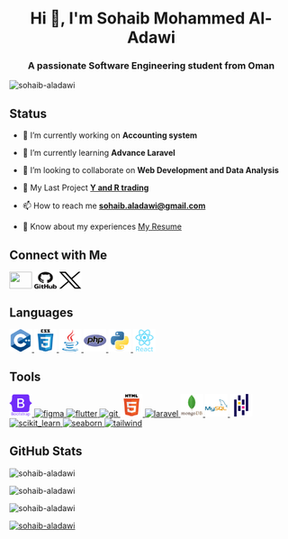 <h1 align="center">Hi 👋, I'm Sohaib Mohammed Al-Adawi</h1>
<h3 align="center">A passionate Software Engineering student from Oman</h3>

<p align="left"> <img src="https://komarev.com/ghpvc/?username=sohaib-aladawi&label=Profile%20views&color=0e75b6&style=flat" alt="sohaib-aladawi" /> </p>

<h2 align="left">Status</h2>

- 🔭 I’m currently working on **Accounting system**

- 🌱 I’m currently learning **Advance Laravel**

- 👯 I’m looking to collaborate on **Web Development and Data Analysis**

- 🏁 My Last Project <a href="https://yandrtrading.com/">**Y and R trading**</a>

- 📫 How to reach me **sohaib.aladawi@gmail.com**

- 📄 Know about my experiences [My Resume](https://drive.google.com/file/d/1QZKMNjuPOPKfgQii0PzvWCujruwTFK6B/view?usp=sharing)
<h2 align="left">Connect with Me</h2>
<p align="left">
<a href="https://linkedin.com/in/sohaib-aladawi" target="_blank"><img align="center" src="https://raw.githubusercontent.com/rahuldkjain/github-profile-readme-generator/master/src/images/icons/Social/linked-in-alt.svg" height="30" width="40" /></a>
<a href="https://github.com/sohaib-aladawi" target="_blank"><img align="center" src="https://raw.githubusercontent.com/devicons/devicon/master/icons/github/github-original-wordmark.svg" height="30" width="40" /></a>
<a href="https://twitter.com/Suhaib_AlAdawi" target="_blank"><img align="center" src="https://raw.githubusercontent.com/devicons/devicon/master/icons/twitter/twitter-original.svg" height="30" width="40" /></a>
</p>

<h2 align="left">Languages</h2>
<p align="left"> 
<a href="https://www.w3schools.com/cpp/" target="_blank" rel="noreferrer"> 
<img src="https://raw.githubusercontent.com/devicons/devicon/master/icons/cplusplus/cplusplus-original.svg" alt="cplusplus" width="40" height="40"/> 
</a> 
<a href="https://www.w3schools.com/css/" target="_blank" rel="noreferrer"> 
<img src="https://raw.githubusercontent.com/devicons/devicon/master/icons/css3/css3-original-wordmark.svg" alt="css3" width="40" height="40"/> 
</a> 
<a href="https://www.java.com" target="_blank" rel="noreferrer"> 
<img src="https://raw.githubusercontent.com/devicons/devicon/master/icons/java/java-original.svg" alt="java" width="40" height="40"/> 
</a> 
<a href="https://www.php.net" target="_blank" rel="noreferrer"> 
<img src="https://raw.githubusercontent.com/devicons/devicon/master/icons/php/php-original.svg" alt="php" width="40" height="40"/> 
</a> 
<a href="https://www.python.org" target="_blank" rel="noreferrer"> 
<img src="https://raw.githubusercontent.com/devicons/devicon/master/icons/python/python-original.svg" alt="python" width="40" height="40"/> 
</a> 
<a href="https://reactjs.org/" target="_blank" rel="noreferrer"> 
<img src="https://raw.githubusercontent.com/devicons/devicon/master/icons/react/react-original-wordmark.svg" alt="react" width="40" height="40"/> 
</a> 
</p>

<h2 align="left">Tools</h2>
<p align="left"> 
<a href="https://getbootstrap.com" target="_blank" rel="noreferrer"> 
<img src="https://raw.githubusercontent.com/devicons/devicon/master/icons/bootstrap/bootstrap-plain-wordmark.svg" alt="bootstrap" width="40" height="40"/> 
</a> 
<a href="https://figma.com" target="_blank" rel="noreferrer"> 
<img src="https://www.vectorlogo.zone/logos/figma/figma-icon.svg" alt="figma" width="40" height="40"/> 
</a> 
<a href="https://flutter.dev" target="_blank" rel="noreferrer"> 
<img src="https://www.vectorlogo.zone/logos/flutterio/flutterio-icon.svg" alt="flutter" width="40" height="40"/> 
</a> 
<a href="https://git-scm.com/" target="_blank" rel="noreferrer"> 
<img src="https://www.vectorlogo.zone/logos/git-scm/git-scm-icon.svg" alt="git" width="40" height="40"/> 
</a> 
<a href="https://www.w3.org/html/" target="_blank" rel="noreferrer"> 
<img src="https://raw.githubusercontent.com/devicons/devicon/master/icons/html5/html5-original-wordmark.svg" alt="html5" width="40" height="40"/> 
</a> 
<a href="https://laravel.com/" target="_blank" rel="noreferrer"> 
<img src="https://laravel.com/img/logomark.min.svg" alt="laravel" width="40" height="40"/> 
</a> 
<a href="https://www.mongodb.com/" target="_blank" rel="noreferrer"> 
<img src="https://raw.githubusercontent.com/devicons/devicon/master/icons/mongodb/mongodb-original-wordmark.svg" alt="mongodb" width="40" height="40"/> 
</a> 
<a href="https://www.mysql.com/" target="_blank" rel="noreferrer"> 
<img src="https://raw.githubusercontent.com/devicons/devicon/master/icons/mysql/mysql-original-wordmark.svg" alt="mysql" width="40" height="40"/> 
</a> 
<a href="https://pandas.pydata.org/" target="_blank" rel="noreferrer"> 
<img src="https://raw.githubusercontent.com/devicons/devicon/2ae2a900d2f041da66e950e4d48052658d850630/icons/pandas/pandas-original.svg" alt="pandas" width="40" height="40"/> 
</a> 
<a href="https://scikit-learn.org/" target="_blank" rel="noreferrer"> 
<img src="https://upload.wikimedia.org/wikipedia/commons/0/05/Scikit_learn_logo_small.svg" alt="scikit_learn" width="40" height="40"/> 
</a> 
<a href="https://seaborn.pydata.org/" target="_blank" rel="noreferrer"> 
<img src="https://seaborn.pydata.org/_images/logo-mark-lightbg.svg" alt="seaborn" width="40" height="40"/> 
</a> 
<a href="https://tailwindcss.com/" target="_blank" rel="noreferrer"> 
<img src="https://www.vectorlogo.zone/logos/tailwindcss/tailwindcss-icon.svg" alt="tailwind" width="40" height="40"/> 
</a> 
</p>

<h2 align="left">GitHub Stats</h2>

<p align="left">
<img src="https://github-readme-stats.vercel.app/api/top-langs?username=sohaib-aladawi&show_icons=true&locale=en&layout=compact" alt="sohaib-aladawi" />
</p>

<p align="left">
<img src="https://github-readme-stats.vercel.app/api?username=sohaib-aladawi&show_icons=true&locale=en" alt="sohaib-aladawi" />
</p>

<p align="left">
<img src="https://github-readme-streak-stats.herokuapp.com/?user=sohaib-aladawi&" alt="sohaib-aladawi" />
</p>
<p align="left">
<a href="https://github.com/ryo-ma/github-profile-trophy"><img src="https://github-profile-trophy.vercel.app/?username=sohaib-aladawi" alt="sohaib-aladawi" /></a>
</p>

